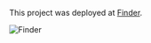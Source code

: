 This project was deployed at  [Finder](https://elnasgithubfinder.netlify.app).

![Finder](https://github.com/elnasabdallah/githubfinder/blob/master/public/image.jpg?raw=true)
